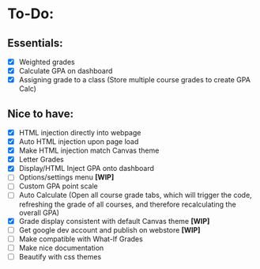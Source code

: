 # To-Do:
## Essentials:
- [X] Weighted grades
- [X] Calculate GPA on dashboard
- [X] Assigning grade to a class (Store multiple course grades to create GPA Calc)

## Nice to have:
- [X] HTML injection directly into webpage
- [X] Auto HTML injection upon page load
- [X] Make HTML injection match Canvas theme
- [X] Letter Grades
- [X] Display/HTML Inject GPA onto dashboard 
- [ ] Options/settings menu **[WIP]**
- [ ] Custom GPA point scale
- [ ] Auto Calculate (Open all course grade tabs, which will trigger the code, refreshing the grade of all courses, and therefore recalculating the overall GPA)
- [X] Grade display consistent with default Canvas theme **[WIP]**
- [ ] Get google dev account and publish on webstore **[WIP]**
- [ ] Make compatible with What-If Grades
- [ ] Make nice documentation
- [ ] Beautify with css themes
